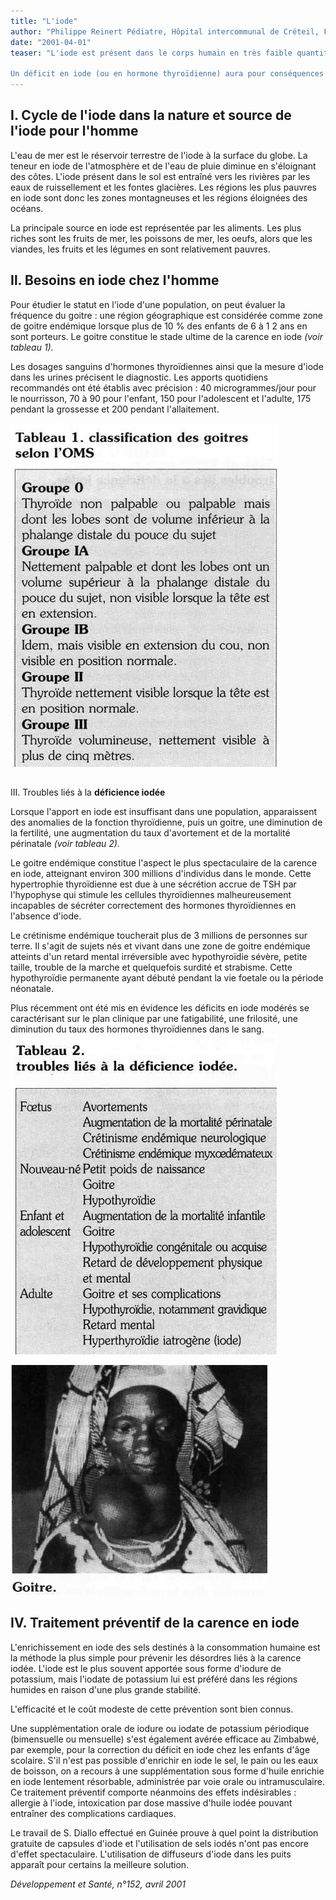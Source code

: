 ```yaml
---
title: "L'iode"
author: "Philippe Reinert Pédiatre, Hôpital intercommunal de Créteil, France."
date: "2001-04-01"
teaser: "L'iode est présent dans le corps humain en très faible quantité (15 à 20 mg chez l'adulte). Son seul rôle est de constituer un élément indispensable à la synthèse des hormones thyroïdiennes qui interviennent dans le métabolisme cellulaire, dans la croissance et en particulier dans la maturation du cerveau.

Un déficit en iode (ou en hormone thyroïdienne) aura pour conséquences un ralentissement des fonctions métaboliques cellulaires, mais surtout une altération du développement intellectuel. Le déficit en iode est un problème de santé publique qui concerne 1 milliard et demi d'individus dans le monde, dont 20 millions ont un retard mental. Plusieurs études ont suggéré que la mortalité infantile est plus élevée en cas de déficit en iode dans une population et la supplémentation en iode du nourrisson déficient a été associée à une réduction de la mortalité. A l'inverse, un excès d'apport en iode s'accompagne d'augmentation de la morbidité thyroïdienne : hyperthyroïdie, hypothyroïdie, goitre, thyroïdite auto immune."
---
```


## I. Cycle de l'iode dans la nature et source de l'iode pour l'homme

L'eau de mer est le réservoir terrestre de l'iode à la surface du globe. La teneur en iode de l'atmosphère et de l'eau de pluie diminue en s'éloignant des côtes. L'iode présent dans le sol est entraîné vers les rivières par les eaux de ruissellement et les fontes glacières. Les régions les plus pauvres en iode sont donc les zones montagneuses et les régions éloignées des océans.

La principale source en iode est représentée par les aliments. Les plus riches sont les fruits de mer, les poissons de mer, les oeufs, alors que les viandes, les fruits et les légumes en sont relativement pauvres.

## Il. Besoins en iode chez l'homme

Pour étudier le statut en l'iode d'une population, on peut évaluer la fréquence du goitre : une région géographique est considérée comme zone de goitre endémique lorsque plus de 10 % des enfants de 6 à 1 2 ans en sont porteurs. Le goitre constitue le stade ultime de la carence en iode _(voir_ _tableau 1)._

Les dosages sanguins d'hormones thyroïdiennes ainsi que la mesure d'iode dans les urines précisent le diagnostic. Les apports quotidiens recommandés ont été établis avec précision : 40 microgrammes/jour pour le nourrisson, 70 à 90 pour l'enfant, 150 pour l'adolescent et l'adulte, 175 pendant la grossesse et 200 pendant l'allaitement.

![](i918-1.jpg)


##   
III. Troubles liés à la **déficience iodée**

Lorsque l'apport en iode est insuffisant dans une population, apparaissent des anomalies de la fonction thyroïdienne, puis un goitre, une diminution de la fertilité, une augmentation du taux d'avortement et de la mortalité périnatale _(voir tableau 2)._

Le goitre endémique constitue l'aspect le plus spectaculaire de la carence en iode, atteignant environ 300 millions d'individus dans le monde. Cette hypertrophie thyroïdienne est due à une sécrétion accrue de TSH par l'hypophyse qui stimule les cellules thyroïdiennes malheureusement incapables de sécréter correctement des hormones thyroïdiennes en l'absence d'iode.

Le crétinisme endémique toucherait plus de 3 millions de personnes sur terre. Il s'agit de sujets nés et vivant dans une zone de goitre endémique atteints d'un retard mental irréversible avec hypothyroïdie sévère, petite taille, trouble de la marche et quelquefois surdité et strabisme. Cette hypothyroïdie permanente ayant débuté pendant la vie foetale ou la période néonatale.

Plus récemment ont été mis en évidence les déficits en iode modérés se caractérisant sur le plan clinique par une fatigabilité, une frilosité, une diminution du taux des hormones thyroïdiennes dans le sang.  
![](i918-2.jpg)


![](i918-3.jpg)


## IV. Traitement préventif de la carence en iode

L'enrichissement en iode des sels destinés à la consommation humaine est la méthode la plus simple pour prévenir les désordres liés à la carence iodée. L'iode est le plus souvent apportée sous forme d'iodure de potassium, mais l'iodate de potassium lui est préféré dans les régions humides en raison d'une plus grande stabilité.

L'efficacité et le coût modeste de cette prévention sont bien connus.

Une supplémentation orale de iodure ou iodate de potassium périodique (bimensuelle ou mensuelle) s'est également avérée efficace au Zimbabwé, par exemple, pour la correction du déficit en iode chez les enfants d'âge scolaire. S'il n'est pas possible d'enrichir en iode le sel, le pain ou les eaux de boisson, on a recours à une supplémentation sous forme d'huile enrichie en iode lentement résorbable, administrée par voie orale ou intramusculaire. Ce traitement préventif comporte néanmoins des effets indésirables : allergie à l'iode, intoxication par dose massive d'huile iodée pouvant entraîner des complications cardiaques.

Le travail de S. Diallo effectué en Guinée prouve à quel point la distribution gratuite de capsules d'iode et l'utilisation de sels iodés n'ont pas encore d'effet spectaculaire. L'utilisation de diffuseurs d'iode dans les puits apparaît pour certains la meilleure solution.

_Développement et Santé, n°152, avril 2001_